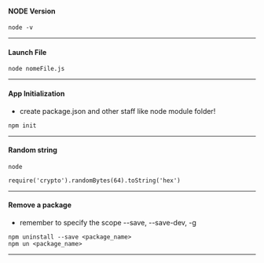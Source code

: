 #### NODE Version
```console
node -v
```
---
#### Launch File
```console
node nomeFile.js
```
---
#### App Initialization
- create package.json and other staff like node module folder!
```console
npm init
```
---
#### Random string
```console
node
```
```console
require('crypto').randomBytes(64).toString('hex')
```
---
#### Remove a package
- remember to specify the scope --save, --save-dev, -g 
```console
npm uninstall --save <package_name> 
npm un <package_name>
```
---